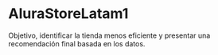 # AluraStoreLatam1
Objetivo, identificar la tienda menos eficiente y presentar una recomendación final basada en los datos.
